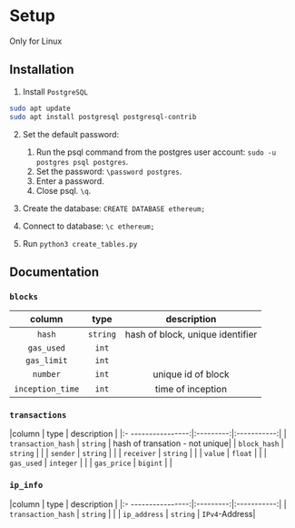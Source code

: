 # Setup

Only for Linux

## Installation

1. Install `PostgreSQL`
```bash
sudo apt update
sudo apt install postgresql postgresql-contrib
```

2. Set the default password:
    1. Run the psql command from the postgres user account: `sudo -u postgres psql postgres`.
    2. Set the password: `\password postgres`.
    3. Enter a password.
    4. Close psql. `\q`.

3. Create the database: `CREATE DATABASE ethereum;`
4. Connect to database: `\c ethereum;`
4. Run `python3 create_tables.py`

## Documentation

### `blocks`

|column            | type     | description |
|:----------------:|:--------:|:-----------:|
| `hash`           | `string` | hash of block, unique identifier|
| `gas_used`       | `int`    | |
| `gas_limit`      | `int`    | |
| `number`         | `int`    | unique id of block|
| `inception_time` | `int`    | time of inception|

### `transactions`

|column              | type      | description |
|:- ----------------:|:---------:|:-----------:|
| `transaction_hash` | `string`  | hash of transation - not unique|
| `block_hash`       | `string`  | |
| `sender`           | `string`  | |
| `receiver`         | `string`  | |
| `value`            | `float`   | |
| `gas_used`         | `integer` | |
| `gas_price`        | `bigint`  | |

### `ip_info`

|column              | type      | description |
|:- ----------------:|:---------:|:-----------:|
| `transaction_hash` | `string`  | |
| `ip_address`       | `string`  | `IPv4`-Address|
